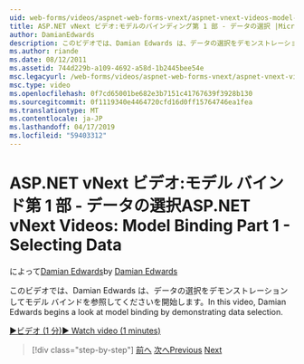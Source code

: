 ```yaml
---
uid: web-forms/videos/aspnet-web-forms-vnext/aspnet-vnext-videos-model-binding-part-1-selecting-data
title: ASP.NET vNext ビデオ:モデルのバインディング第 1 部 - データの選択 |Microsoft Docs
author: DamianEdwards
description: このビデオでは、Damian Edwards は、データの選択をデモンストレーションしてモデル バインドを参照してくださいを開始します。
ms.author: riande
ms.date: 08/12/2011
ms.assetid: 744d229b-a109-4692-a58d-1b2445bee54e
msc.legacyurl: /web-forms/videos/aspnet-web-forms-vnext/aspnet-vnext-videos-model-binding-part-1-selecting-data
msc.type: video
ms.openlocfilehash: 0f7cd65001be682e3b7151c41767639f3928b130
ms.sourcegitcommit: 0f1119340e4464720cfd16d0ff15764746ea1fea
ms.translationtype: MT
ms.contentlocale: ja-JP
ms.lasthandoff: 04/17/2019
ms.locfileid: "59403312"
---
```

# <a name="aspnet-vnext-videos-model-binding-part-1---selecting-data"></a><span data-ttu-id="79597-103">ASP.NET vNext ビデオ:モデル バインド第 1 部 - データの選択</span><span class="sxs-lookup"><span data-stu-id="79597-103">ASP.NET vNext Videos: Model Binding Part 1 - Selecting Data</span></span>

<span data-ttu-id="79597-104">によって[Damian Edwards](https://github.com/DamianEdwards)</span><span class="sxs-lookup"><span data-stu-id="79597-104">by [Damian Edwards](https://github.com/DamianEdwards)</span></span>

<span data-ttu-id="79597-105">このビデオでは、Damian Edwards は、データの選択をデモンストレーションしてモデル バインドを参照してくださいを開始します。</span><span class="sxs-lookup"><span data-stu-id="79597-105">In this video, Damian Edwards begins a look at model binding by demonstrating data selection.</span></span>

[<span data-ttu-id="79597-106">&#9654;ビデオ (1 分)</span><span class="sxs-lookup"><span data-stu-id="79597-106">&#9654; Watch video (1 minutes)</span></span>](https://channel9.msdn.com/Blogs/ASP-NET-Site-Videos/aspnet-vnext-videos-model-binding-part-1-selecting-data)

> [!div class="step-by-step"]
> <span data-ttu-id="79597-107">[前へ](aspnet-vnext-videos-strongly-typed-data-controls.md)
> [次へ](aspnet-vnext-videos-model-binding-part-2-filtering.md)</span><span class="sxs-lookup"><span data-stu-id="79597-107">[Previous](aspnet-vnext-videos-strongly-typed-data-controls.md)
[Next](aspnet-vnext-videos-model-binding-part-2-filtering.md)</span></span>
